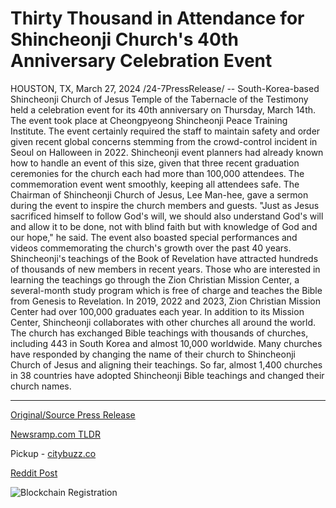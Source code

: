 # Thirty Thousand in Attendance for Shincheonji Church's 40th Anniversary Celebration Event

HOUSTON, TX, March 27, 2024 /24-7PressRelease/ -- South-Korea-based Shincheonji Church of Jesus Temple of the Tabernacle of the Testimony held a celebration event for its 40th anniversary on Thursday, March 14th. The event took place at Cheongpyeong Shincheonji Peace Training Institute.  The event certainly required the staff to maintain safety and order given recent global concerns stemming from the crowd-control incident in Seoul on Halloween in 2022. Shincheonji event planners had already known how to handle an event of this size, given that three recent graduation ceremonies for the church each had more than 100,000 attendees. The commemoration event went smoothly, keeping all attendees safe.  The Chairman of Shincheonji Church of Jesus, Lee Man-hee, gave a sermon during the event to inspire the church members and guests. "Just as Jesus sacrificed himself to follow God's will, we should also understand God's will and allow it to be done, not with blind faith but with knowledge of God and our hope," he said.  The event also boasted special performances and videos commemorating the church's growth over the past 40 years. Shincheonji's teachings of the Book of Revelation have attracted hundreds of thousands of new members in recent years. Those who are interested in learning the teachings go through the Zion Christian Mission Center, a several-month study program which is free of charge and teaches the Bible from Genesis to Revelation. In 2019, 2022 and 2023, Zion Christian Mission Center had over 100,000 graduates each year.  In addition to its Mission Center, Shincheonji collaborates with other churches all around the world. The church has exchanged Bible teachings with thousands of churches, including 443 in South Korea and almost 10,000 worldwide. Many churches have responded by changing the name of their church to Shincheonji Church of Jesus and aligning their teachings. So far, almost 1,400 churches in 38 countries have adopted Shincheonji Bible teachings and changed their church names. 

---

[Original/Source Press Release](https://www.24-7pressrelease.com/press-release/509557/thirty-thousand-in-attendance-for-shincheonji-churchs-40th-anniversary-celebration-event)
                    

[Newsramp.com TLDR](https://newsramp.com/curated-news/shincheonji-church-of-jesus-celebrates-40th-anniversary-with-special-event/e0360cf65a8adc51c8faf5db5747b8ef) 


Pickup - [citybuzz.co](https://citybuzz.co/2024/03/27/shincheonji-church-celebrates-40-years-with-grand-anniversary-event)
 



[Reddit Post](https://www.reddit.com/r/eventNews/comments/1bovu0r/shincheonji_church_of_jesus_celebrates_40th/) 



![Blockchain Registration](https://cdn.newsramp.app/24-7PressRelease/qrcode/243/27/rushGj2b.webp)